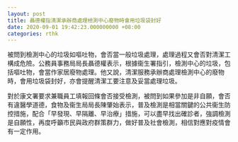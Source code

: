 ```yaml
---
layout: post
title: 聶德權指清潔承辦商處理檢測中心廢物時會用垃圾袋封好
date: 2020-09-01 19:42:23.000000000 +08:00
categories: rthk
---
```


被問到檢測中心的垃圾如嘔吐物，會否當一般垃圾處理，處理過程又會否對清潔工構成危險。公務員事務局局長聶德權表示，根據衞生署指引，檢測中心的垃圾，包括嘔吐物，會當作家居廢物處理。他又說，清潔服務承辦商處理檢測中心的廢物時，會用垃圾袋封好，亦會提醒清潔工要注意及妥當處理垃圾。

對於康文署要求兼職員工填報回條會否接受檢測，被問到如果參加是非自願，會否有違醫學道德，食物及衞生局局長陳肇始表示，普及檢測是相當關鍵的公共衞生防控措施，配合「早發現、早隔離、早治療」措施，可以盡早找出確診者，強調檢測是自願性，再度呼籲市民與政府群策群力，做好普及社會檢測，相信對應對疫情會有一定作用。
